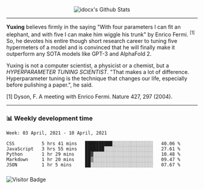 <div align="center">
    <img align="center" src="https://github-readme-stats.vercel.app/api?username=idocx&show_icons=true&count_private=true&hide_border=true" alt="idocx's Github Stats"></img>
</div>

---

**Yuxing** believes firmly in the saying "With four parameters I can fit an elephant, and with five I can make him wiggle his trunk" by Enrico Fermi. <sup>[1]</sup> So, he devotes his entire though short research career to tuning five hypermeters of a model and is convinced that he will finally make it outperform any SOTA models like GPT-3 and AlphaFold 2.

Yuxing is not a computer scientist, a physicist or a chemist, but a *HYPERPARAMETER TUNING SCIENTIST*. "That makes a lot of difference. Hyperparameter tuning is the technique that changes our life, especially before pulishing a paper.", he said.

[1] Dyson, F. A meeting with Enrico Fermi. Nature 427, 297 (2004).


---

### 📊 Weekly development time
<!--START_SECTION:waka-->
```text
Week: 03 April, 2021 - 10 April, 2021

CSS          5 hrs 41 mins   ██████████░░░░░░░░░░░░░░░   40.06 % 
JavaScript   3 hrs 55 mins   ███████░░░░░░░░░░░░░░░░░░   27.61 % 
Python       1 hr 29 mins    ██▓░░░░░░░░░░░░░░░░░░░░░░   10.48 % 
Markdown     1 hr 20 mins    ██▒░░░░░░░░░░░░░░░░░░░░░░   09.47 % 
JSON         1 hr 5 mins     ██░░░░░░░░░░░░░░░░░░░░░░░   07.67 % 
```
<!--END_SECTION:waka-->

### 

![Visitor Badge](https://visitor-badge.laobi.icu/badge?page_id=idocx.idocx)